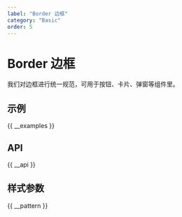 ```yaml
---
label: "Border 边框"
category: "Basic"
order: 5
---
```


# Border 边框

我们对边框进行统一规范，可用于按钮、卡片、弹窗等组件里。

## 示例

{{ __examples }}

## API

{{ __api }}

## 样式参数

{{ __pattern }}

